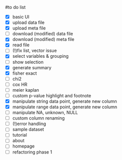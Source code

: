 #to do list
- [x] basic UI
- [x] upload data file
- [x] upload meta file
- [ ] download (modified) data file
- [x] download (modified) meta file
- [x] read file
- [ ] (!)fix list, vector issue
- [x] select variables & grouping
- [ ] show selection
- [x] generate summary
- [x] fisher exact
- [ ] chi2
- [ ] cox HR
- [ ] meier kaplan
- [ ] custom p-value highlight and footnote
- [x] manipulate string data point, generate new column
- [x] manipulate range data point, generate new column
- [ ] manipulate NA, unknown, NULL
- [ ] custom column renaming
- [ ] (!)error handling 
- [ ] sample dataset
- [ ] tutorial
- [ ] about
- [ ] homepage
- [ ] refactoring phase 1
